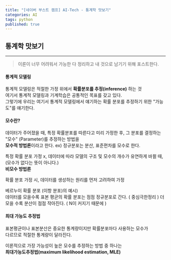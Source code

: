 ```yaml
---
title: "[네이버 부스트 캠프] AI-Tech - 통계학 맛보기"
categories: AI
tags: python
published: true
---
```


## 통계학 맛보기

---

> 이론이 너무 어려워서 가능한 다 정리하고 내 것으로 남기기 위해 포스트한다.

#### 통계적 모델링

통계적 모델링은 적절한 가정 위에서 **확률분포를 추정(inference)** 하는 것  
여기서 통계적 모델링과 기계학습은 공통적인 목표를 갖고 있다.  
그렇기에 우리는 여기서 통계적 모델링에서 얘기하는 확률 분포를 추정하기 위한 "가능도"를 얘기한다.

#### 모수란?

데이터가 주어졌을 때, 특정 확률분포를 따른다고 미리 가정한 후, 그 분포를 결정하는 "모수" (Parameter)를 추정하는 방법을  
**모수적 방법론**이라고 한다. ex) 정규분포는 분산, 표준편차를 모수로 한다.

특정 확률 분포 가정 x, 데이터에 따라 모델의 구조 및 모수의 개수가 유연하게 바뀔 때, (모수가 없다는 뜻이 아니다.)  
**비모수 방법론**

확률 분포 가정 시, 데이터를 생성하는 원리를 먼저 고려하여 가정

베르누이 확률 분포 (이항 분포)의 예시)  
데이터를 모을수록 표본 평균의 확률 분포는 점점 정규분포로 간다. ( 중심극한정리 )
더 모을 수록 분산이 점점 작아진다. ( N이 커지기 때문에 )

#### 최대 가능도 추정법

표본평균이나 표본분산은 중요한 통계량이지만 확률분포마다 사용하는 모수가  
다르므로 적절한 통계량이 달라진다.

이론적으로 가장 가능성이 높은 모수를 추정하는 방법 중 하나는  
**최대가능도추정법(maximum likelihood estimation, MLE)**
